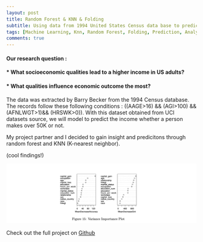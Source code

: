 ```yaml
---
layout: post
title: Random Forest & KNN & Folding 
subtitle: Using data from 1994 United States Census data base to predict income
tags: [Machine Learning, Knn, Random Forest, Folding, Prediction, Analysis]
comments: true
---
```


#### Our research question :
#### * What socioeconomic qualities lead to a higher income in US adults? 

#### * What qualities influence economic outcome the most?



The data was extracted by Barry Becker from the 1994 Census database. The records follow these following conditions : ((AAGE>16) && (AGI>100) && (AFNLWGT>1)&& (HRSWK>0)). With this dataset obtained from UCI datasets source, we will model to predict the income whether a person makes over 50K or not. 


My project partner and I decided to gain insight and predicitons through random forest and KNN (K-nearest neighbor).

(cool findings!)

![pic](assets/img/randomforest.png)

Check out the full project on [Github](https://github.com/sunny7x7/Pstat131ProjectMachineLearninge)
